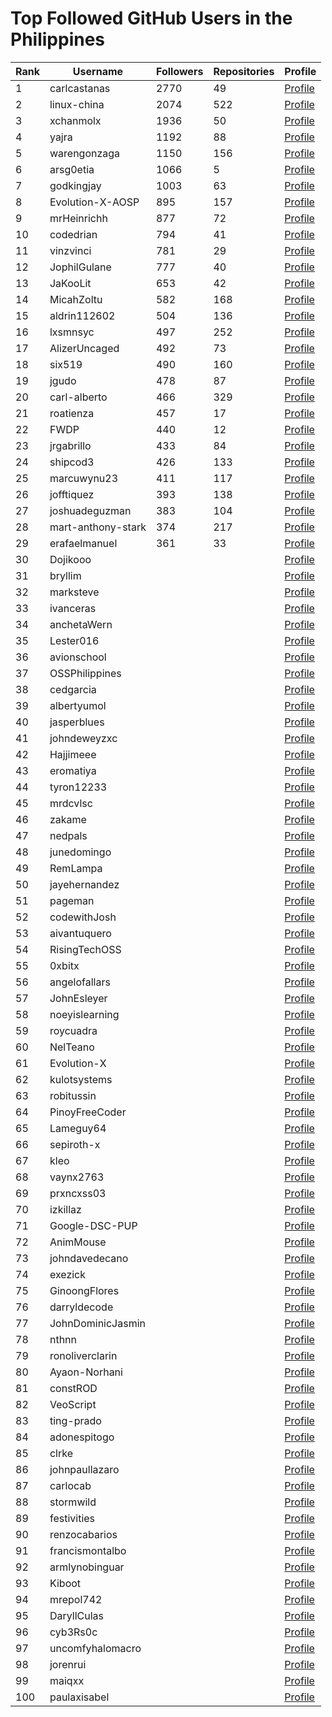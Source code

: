 # Top Followed GitHub Users in the Philippines

| Rank | Username | Followers | Repositories | Profile |
| --- | --- | --- | --- | --- |
| 1 | carlcastanas | 2770 | 49 | [Profile](https://github.com/carlcastanas) |
| 2 | linux-china | 2074 | 522 | [Profile](https://github.com/linux-china) |
| 3 | xchanmolx | 1936 | 50 | [Profile](https://github.com/xchanmolx) |
| 4 | yajra | 1192 | 88 | [Profile](https://github.com/yajra) |
| 5 | warengonzaga | 1150 | 156 | [Profile](https://github.com/warengonzaga) |
| 6 | arsg0etia | 1066 | 5 | [Profile](https://github.com/arsg0etia) |
| 7 | godkingjay | 1003 | 63 | [Profile](https://github.com/godkingjay) |
| 8 | Evolution-X-AOSP | 895 | 157 | [Profile](https://github.com/Evolution-X-AOSP) |
| 9 | mrHeinrichh | 877 | 72 | [Profile](https://github.com/mrHeinrichh) |
| 10 | codedrian | 794 | 41 | [Profile](https://github.com/codedrian) |
| 11 | vinzvinci | 781 | 29 | [Profile](https://github.com/vinzvinci) |
| 12 | JophilGulane | 777 | 40 | [Profile](https://github.com/JophilGulane) |
| 13 | JaKooLit | 653 | 42 | [Profile](https://github.com/JaKooLit) |
| 14 | MicahZoltu | 582 | 168 | [Profile](https://github.com/MicahZoltu) |
| 15 | aldrin112602 | 504 | 136 | [Profile](https://github.com/aldrin112602) |
| 16 | lxsmnsyc | 497 | 252 | [Profile](https://github.com/lxsmnsyc) |
| 17 | AlizerUncaged | 492 | 73 | [Profile](https://github.com/AlizerUncaged) |
| 18 | six519 | 490 | 160 | [Profile](https://github.com/six519) |
| 19 | jgudo | 478 | 87 | [Profile](https://github.com/jgudo) |
| 20 | carl-alberto | 466 | 329 | [Profile](https://github.com/carl-alberto) |
| 21 | roatienza | 457 | 17 | [Profile](https://github.com/roatienza) |
| 22 | FWDP | 440 | 12 | [Profile](https://github.com/FWDP) |
| 23 | jrgabrillo | 433 | 84 | [Profile](https://github.com/jrgabrillo) |
| 24 | shipcod3 | 426 | 133 | [Profile](https://github.com/shipcod3) |
| 25 | marcuwynu23 | 411 | 117 | [Profile](https://github.com/marcuwynu23) |
| 26 | jofftiquez | 393 | 138 | [Profile](https://github.com/jofftiquez) |
| 27 | joshuadeguzman | 383 | 104 | [Profile](https://github.com/joshuadeguzman) |
| 28 | mart-anthony-stark | 374 | 217 | [Profile](https://github.com/mart-anthony-stark) |
| 29 | erafaelmanuel | 361 | 33 | [Profile](https://github.com/erafaelmanuel) |
| 30 | Dojikooo |  |  | [Profile](https://github.com/Dojikooo) |
| 31 | bryllim |  |  | [Profile](https://github.com/bryllim) |
| 32 | marksteve |  |  | [Profile](https://github.com/marksteve) |
| 33 | ivanceras |  |  | [Profile](https://github.com/ivanceras) |
| 34 | anchetaWern |  |  | [Profile](https://github.com/anchetaWern) |
| 35 | Lester016 |  |  | [Profile](https://github.com/Lester016) |
| 36 | avionschool |  |  | [Profile](https://github.com/avionschool) |
| 37 | OSSPhilippines |  |  | [Profile](https://github.com/OSSPhilippines) |
| 38 | cedgarcia |  |  | [Profile](https://github.com/cedgarcia) |
| 39 | albertyumol |  |  | [Profile](https://github.com/albertyumol) |
| 40 | jasperblues |  |  | [Profile](https://github.com/jasperblues) |
| 41 | johndeweyzxc |  |  | [Profile](https://github.com/johndeweyzxc) |
| 42 | Hajjimeee |  |  | [Profile](https://github.com/Hajjimeee) |
| 43 | eromatiya |  |  | [Profile](https://github.com/eromatiya) |
| 44 | tyron12233 |  |  | [Profile](https://github.com/tyron12233) |
| 45 | mrdcvlsc |  |  | [Profile](https://github.com/mrdcvlsc) |
| 46 | zakame |  |  | [Profile](https://github.com/zakame) |
| 47 | nedpals |  |  | [Profile](https://github.com/nedpals) |
| 48 | junedomingo |  |  | [Profile](https://github.com/junedomingo) |
| 49 | RemLampa |  |  | [Profile](https://github.com/RemLampa) |
| 50 | jayehernandez |  |  | [Profile](https://github.com/jayehernandez) |
| 51 | pageman |  |  | [Profile](https://github.com/pageman) |
| 52 | codewithJosh |  |  | [Profile](https://github.com/codewithJosh) |
| 53 | aivantuquero |  |  | [Profile](https://github.com/aivantuquero) |
| 54 | RisingTechOSS |  |  | [Profile](https://github.com/RisingTechOSS) |
| 55 | 0xbitx |  |  | [Profile](https://github.com/0xbitx) |
| 56 | angelofallars |  |  | [Profile](https://github.com/angelofallars) |
| 57 | JohnEsleyer |  |  | [Profile](https://github.com/JohnEsleyer) |
| 58 | noeyislearning |  |  | [Profile](https://github.com/noeyislearning) |
| 59 | roycuadra |  |  | [Profile](https://github.com/roycuadra) |
| 60 | NelTeano |  |  | [Profile](https://github.com/NelTeano) |
| 61 | Evolution-X |  |  | [Profile](https://github.com/Evolution-X) |
| 62 | kulotsystems |  |  | [Profile](https://github.com/kulotsystems) |
| 63 | robitussin |  |  | [Profile](https://github.com/robitussin) |
| 64 | PinoyFreeCoder |  |  | [Profile](https://github.com/PinoyFreeCoder) |
| 65 | Lameguy64 |  |  | [Profile](https://github.com/Lameguy64) |
| 66 | sepiroth-x |  |  | [Profile](https://github.com/sepiroth-x) |
| 67 | kleo |  |  | [Profile](https://github.com/kleo) |
| 68 | vaynx2763 |  |  | [Profile](https://github.com/vaynx2763) |
| 69 | prxncxss03 |  |  | [Profile](https://github.com/prxncxss03) |
| 70 | izkillaz |  |  | [Profile](https://github.com/izkillaz) |
| 71 | Google-DSC-PUP |  |  | [Profile](https://github.com/Google-DSC-PUP) |
| 72 | AnimMouse |  |  | [Profile](https://github.com/AnimMouse) |
| 73 | johndavedecano |  |  | [Profile](https://github.com/johndavedecano) |
| 74 | exezick |  |  | [Profile](https://github.com/exezick) |
| 75 | GinoongFlores |  |  | [Profile](https://github.com/GinoongFlores) |
| 76 | darryldecode |  |  | [Profile](https://github.com/darryldecode) |
| 77 | JohnDominicJasmin |  |  | [Profile](https://github.com/JohnDominicJasmin) |
| 78 | nthnn |  |  | [Profile](https://github.com/nthnn) |
| 79 | ronoliverclarin |  |  | [Profile](https://github.com/ronoliverclarin) |
| 80 | Ayaon-Norhani |  |  | [Profile](https://github.com/Ayaon-Norhani) |
| 81 | constROD |  |  | [Profile](https://github.com/constROD) |
| 82 | VeoScript |  |  | [Profile](https://github.com/VeoScript) |
| 83 | ting-prado |  |  | [Profile](https://github.com/ting-prado) |
| 84 | adonespitogo |  |  | [Profile](https://github.com/adonespitogo) |
| 85 | clrke |  |  | [Profile](https://github.com/clrke) |
| 86 | johnpaullazaro |  |  | [Profile](https://github.com/johnpaullazaro) |
| 87 | carlocab |  |  | [Profile](https://github.com/carlocab) |
| 88 | stormwild |  |  | [Profile](https://github.com/stormwild) |
| 89 | festivities |  |  | [Profile](https://github.com/festivities) |
| 90 | renzocabarios |  |  | [Profile](https://github.com/renzocabarios) |
| 91 | francismontalbo |  |  | [Profile](https://github.com/francismontalbo) |
| 92 | armlynobinguar |  |  | [Profile](https://github.com/armlynobinguar) |
| 93 | Kiboot |  |  | [Profile](https://github.com/Kiboot) |
| 94 | mrepol742 |  |  | [Profile](https://github.com/mrepol742) |
| 95 | DaryllCulas |  |  | [Profile](https://github.com/DaryllCulas) |
| 96 | cyb3Rs0c |  |  | [Profile](https://github.com/cyb3Rs0c) |
| 97 | uncomfyhalomacro |  |  | [Profile](https://github.com/uncomfyhalomacro) |
| 98 | jorenrui |  |  | [Profile](https://github.com/jorenrui) |
| 99 | maiqxx |  |  | [Profile](https://github.com/maiqxx) |
| 100 | paulaxisabel |  |  | [Profile](https://github.com/paulaxisabel) |
